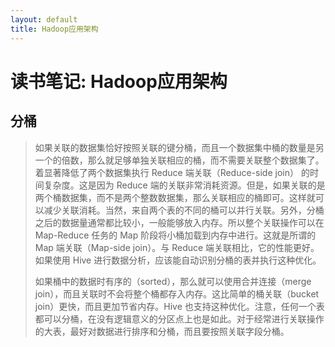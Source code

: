```yaml
---
layout: default
title: Hadoop应用架构
---
```


# 读书笔记: Hadoop应用架构


## 分桶

> 如果关联的数据集恰好按照关联的键分桶，而且一个数据集中桶的数量是另一个的倍数，那么就足够单独关联相应的桶，而不需要关联整个数据集了。着显著降低了两个数据集执行 Reduce 端关联（Reduce-side join） 的时间复杂度。这是因为 Reduce 端的关联非常消耗资源。但是，如果关联的是两个桶数据集，而不是两个整数数据集，那么关联相应的桶即可。这样就可以减少关联消耗。当然，来自两个表的不同的桶可以并行关联。另外，分桶之后的数据量通常都比较小，一般能够放入内存。所以整个关联操作可以在 Map-Reduce 任务的 Map 阶段将小桶加载到内存中进行。这就是所谓的 Map 端关联（Map-side join）。与 Reduce 端关联相比，它的性能更好。如果使用 Hive 进行数据分析，应该能自动识别分桶的表并执行这种优化。
>
> 如果桶中的数据时有序的（sorted），那么就可以使用合并连接（merge join），而且关联时不会将整个桶都存入内存。这比简单的桶关联（bucket join）更快，而且更加节省内存。Hive 也支持这种优化。注意，任何一个表都可以分桶，在没有逻辑意义的分区点上也是如此。对于经常进行关联操作的大表，最好对数据进行排序和分桶，而且要按照关联字段分桶。
>
